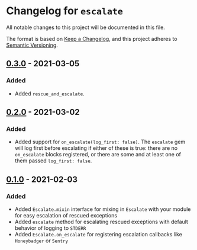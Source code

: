 # Changelog for `escalate`
All notable changes to this project will be documented in this file.

The format is based on [Keep a Changelog](https://keepachangelog.com/en/1.0.0/),
and this project adheres to [Semantic Versioning](https://semver.org/spec/v2.0.0.html).

## [0.3.0] - 2021-03-05
### Added
- Added `rescue_and_escalate`.

## [0.2.0] - 2021-03-02
### Added
- Added support for `on_escalate(log_first: false)`. The `escalate` gem will log first before
  escalating if either of these is true: there are no `on_escalate` blocks registered, or
  there are some and at least one of them passed `log_first: false`.

## [0.1.0] - 2021-02-03
### Added
- Added `Escalate.mixin` interface for mixing in `Escalate` with your module for easy escalation of rescued exceptions
- Added `escalate` method for escalating rescued exceptions with default behavior of logging to `STDERR`
- Added `Escalate.on_escalate` for registering escalation callbacks like `Honeybadger` or `Sentry`

[0.3.0]: https://github.com/Invoca/escalate/compare/v0.2.0...v0.3.0
[0.2.0]: https://github.com/Invoca/escalate/compare/v0.1.0...v0.2.0
[0.1.0]: https://github.com/Invoca/escalate/releases/tag/v0.1.0
